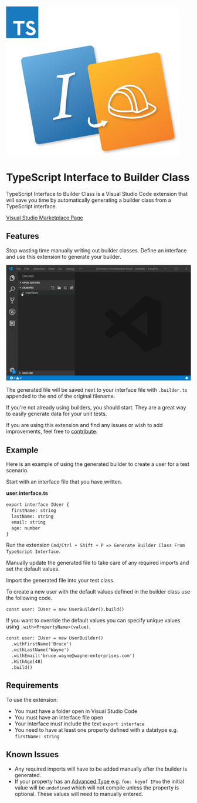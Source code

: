 ![Banner](images/logo.png)

# TypeScript Interface to Builder Class

TypeScript Interface to Builder Class is a Visual Studio Code extension that will save you time by automatically generating a builder class from a TypeScript interface.

[Visual Studio Marketplace Page](https://marketplace.visualstudio.com/items?itemName=FraserCrosbie.typescript-interface-to-builder-class)

## Features

Stop wasting time manually writing out builder classes. Define an interface and use this extension to generate your builder.

![Example](images/example.gif)

The generated file will be saved next to your interface file with `.builder.ts` appended to the end of the original filename.

If you're not already using builders, you should start. They are a great way to easily generate data for your unit tests.

If you are using this extension and find any issues or wish to add improvements, feel free to [contribute](https://github.com/devshop/typescript-interface-to-builder-class).

## Example

Here is an example of using the generated builder to create a user for a test scenario.

Start with an interface file that you have written.

**user.interface.ts**

```
export interface IUser {
  firstName: string
  lastName: string
  email: string
  age: number
}
```

Run the extension `Cmd/Ctrl + Shift + P => Generate Builder Class From TypeScript Interface`.

Manually update the generated file to take care of any required imports and set the default values.

Import the generated file into your test class.

To create a new user with the default values defined in the builder class use the following code.

```
const user: IUser = new UserBuilder().build()
```

If you want to override the default values you can specify unique values using `.with<PropertyName>(value)`.

```
const user: IUser = new UserBuilder()
  .withFirstName('Bruce')
  .withLastName('Wayne')
  .withEmail('bruce.wayne@wayne-enterprises.com')
  .WithAge(48)
  .build()
```

## Requirements

To use the extension:

- You must have a folder open in Visual Studio Code
- You must have an interface file open
- Your interface must include the text `export interface`
- You need to have at least one property defined with a datatype e.g. `firstName: string`

## Known Issues

- Any required imports will have to be added manually after the builder is generated.
- If your property has an [Advanced Type](https://www.typescriptlang.org/docs/handbook/advanced-types.html) e.g. `foo: keyof IFoo` the initial value will be `undefined` which will not compile unless the property is optional. These values will need to manually entered.
